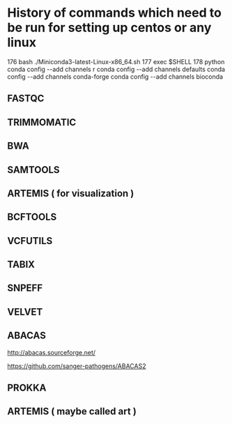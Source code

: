 # History of commands which need to be run for setting up centos or any linux

  176  bash ./Miniconda3-latest-Linux-x86_64.sh 
  177  exec $SHELL
  178  python
conda config --add channels r
conda config --add channels defaults
conda config --add channels conda-forge
conda config --add channels bioconda


## FASTQC

## TRIMMOMATIC

## BWA

## SAMTOOLS

## ARTEMIS ( for visualization )

## BCFTOOLS

##  VCFUTILS

## TABIX

## SNPEFF

## VELVET 

## ABACAS
http://abacas.sourceforge.net/

https://github.com/sanger-pathogens/ABACAS2

## PROKKA

## ARTEMIS ( maybe called art )

## 
